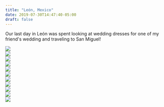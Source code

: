 ```yaml
---
title: "León, Mexico"
date: 2019-07-30T14:47:40-05:00
draft: false
---
```


<link href="/styles/common.css" rel="stylesheet">

<div class="content-shadow-container center-title-container">
    <p>Our last day in León was spent looking at wedding dresses for one of my
    friend's wedding and traveling to San Miguel!</p>
</div>

<div class="content-long-shadow-container">
    <a href="https://imagizer.imageshack.com/v2/640x480q90/921/AAET9d.jpg" target="_blank">
        <img src="https://imagizer.imageshack.com/v2/640x480q90/921/AAET9d.jpg"/>
    </a>
</div>

<div class="content-shadow-container">
    <a href="https://imagizer.imageshack.com/v2/800x600q90/922/jHJISE.jpg" target="_blank">
        <img src="https://imagizer.imageshack.com/v2/800x600q90/922/jHJISE.jpg"/>
    </a>
</div>

<div class="content-long-shadow-container">
    <a href="https://imagizer.imageshack.com/v2/640x480q90/922/A3nZRK.jpg" target="_blank">
        <img src="https://imagizer.imageshack.com/v2/640x480q90/922/A3nZRK.jpg"/>
    </a>
</div>

<div class="content-long-shadow-container">
    <a href="https://imagizer.imageshack.com/v2/640x480q90/924/qItrZa.jpg" target="_blank">
        <img src="https://imagizer.imageshack.com/v2/640x480q90/924/qItrZa.jpg"/>
    </a>
</div>

<div class="content-long-shadow-container">
    <a href="https://imagizer.imageshack.com/v2/640x480q90/921/AFwO8X.jpg" target="_blank">
        <img src="https://imagizer.imageshack.com/v2/640x480q90/921/AFwO8X.jpg"/>
    </a>
</div>

<div class="content-long-shadow-container">
    <a href="https://imagizer.imageshack.com/v2/640x480q90/924/zs0EZj.jpg" target="_blank">
        <img src="https://imagizer.imageshack.com/v2/640x480q90/924/zs0EZj.jpg"/>
    </a>
</div>

<div class="content-long-shadow-container">
    <a href="https://imagizer.imageshack.com/v2/640x480q90/924/92arwA.jpg" target="_blank">
        <img src="https://imagizer.imageshack.com/v2/640x480q90/924/92arwA.jpg"/>
    </a>
</div>

<div class="content-long-shadow-container">
    <a href="https://imagizer.imageshack.com/v2/640x480q90/923/nAkorp.jpg" target="_blank">
        <img src="https://imagizer.imageshack.com/v2/640x480q90/923/nAkorp.jpg"/>
    </a>
</div>

<div class="content-long-shadow-container">
    <a href="https://imagizer.imageshack.com/v2/640x480q90/923/DzsswT.jpg" target="_blank">
        <img src="https://imagizer.imageshack.com/v2/640x480q90/923/DzsswT.jpg"/>
    </a>
</div>

<div class="content-shadow-container">
    <a href="https://imagizer.imageshack.com/v2/640x480q90/921/HoUJYq.jpg" target="_blank">
        <img src="https://imagizer.imageshack.com/v2/640x480q90/921/HoUJYq.jpg"/>
    </a>
</div>

<div class="content-long-shadow-container">
    <a href="https://imagizer.imageshack.com/v2/640x480q90/921/wbyBh8.jpg" target="_blank">
        <img src="https://imagizer.imageshack.com/v2/640x480q90/921/wbyBh8.jpg"/>
    </a>
</div>
